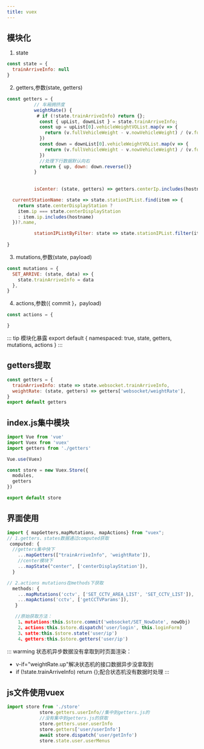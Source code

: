 ```yaml
---
title: vuex
---
```

## 模块化
1. state
```js
const state = {
  trainArriveInfo: null
}
```
2. getters,参数(state, getters)
```js
const getters = {
          // 车厢拥挤度
          weightRate() {
           # if (!state.trainArriveInfo) return {};
            const { upList, downList } = state.trainArriveInfo;
            const up = upList[0].vehicleWeightVOList.map(v => {
              return (v.fullVehicleWeight - v.nowVehicleWeight) / (v.fullVehicleWeight - v.emptyVehicleWeight)
            })
            const down = downList[0].vehicleWeightVOList.map(v => {
              return (v.fullVehicleWeight - v.nowVehicleWeight) / (v.fullVehicleWeight - v.emptyVehicleWeight)
            })
            //处理下行数据默认向右
            return { up, down: down.reverse()}
          }
        
    
          isCenter: (state, getters) => getters.centerIp.includes(hostname),

  currentStationName: state => state.stationIPList.find(item => {
    return state.centerDisplayStation ? 
    item.ip === state.centerDisplayStation 
    : item.ip.includes(hostname)
  })?.name,

          stationIPListByFilter: state => state.stationIPList.filter(item => !item.isCenter)
    
}
```
3. mutations,参数(state, payload)
```js
const mutations = {
  SET_ARRIVE: (state, data) => {
    state.trainArriveInfo = data
  },
}
```

4. actions,参数({ commit }，payload)
```js
const actions = {

}
```
::: tip 模块化暴露
export default {
  namespaced: true,
  state,
  getters,
  mutations,
  actions
}
:::

## getters提取
```js
const getters = {
  trainArriveInfo: state => state.websocket.trainArriveInfo,
  weightRate: (state, getters) => getters['websocket/weightRate'],
}
export default getters
```

## index.js集中模块
```js
import Vue from 'vue'
import Vuex from 'vuex'
import getters from './getters'

Vue.use(Vuex)

const store = new Vuex.Store({
  modules,
  getters
})

export default store
```

## 界面使用
```js
import { mapGetters,mapMutations, mapActions} from "vuex";
// 1.getters、states数据通过computed获取
 computed: {
  //getters集中快下
    ...mapGetters(["trainArriveInfo", 'weightRate']),
    //center模块下
    ...mapState("center", ['centerDisplayStation']),
  }

// 2.actions mutations在methods下获取
  methods: {
    ...mapMutations('cctv', ['SET_CCTV_AREA_LIST', 'SET_CCTV_LIST']),
    ...mapActions('cctv', ['getCCTVParams']),
   }

   //原始获取方法：
    1、mutations:this.$store.commit('websocket/SET_NowDate', nowObj)
    2、actions:this.$store.dispatch('user/login', this.loginForm)
    3、satte:this.$store.state('user/ip')
    4、getters:this.$store.getters('user/ip')
```
::: warming
状态机异步数据没有拿取到时页面渲染：
+ v-if="weightRate.up"解决状态机的接口数据异步没拿取到
+ if (!state.trainArriveInfo) return {};配合状态机没有数据时处理
:::

## js文件使用vuex
```js
import store from './store'
            store.getters.userInfo//集中到getters.js的 
            //没有集中到getters.js的获取
            store.getters.user.userInfo
            store.getters['user/userInfo']
            await store.dispatch('user/getInfo')
            store.state.user.userMenus
```
